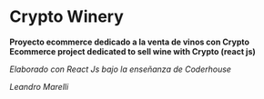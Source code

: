 # Crypto Winery

**Proyecto ecommerce dedicado a la venta de vinos con Crypto** <br/>
**Ecommerce project dedicated to sell wine with Crypto (react js)**

*Elaborado con React Js bajo la enseñanza de Coderhouse*



*Leandro Marelli*
